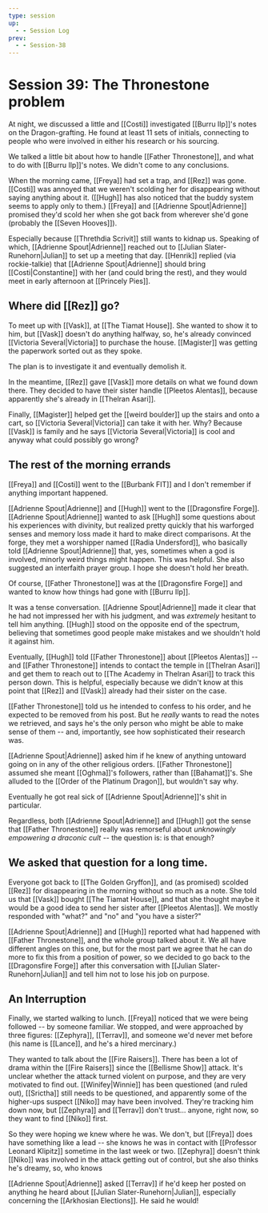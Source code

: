 ```yaml
---
type: session
up:
  - - Session Log
prev:
  - - Session-38
---
```


# Session 39: The Thronestone problem

At night, we discussed a little and [[Costi]] investigated [[Burru Ilp]]'s notes on the Dragon-grafting. He found at least 11 sets of initials, connecting to people who were involved in either his research or his sourcing.

We talked a little bit about how to handle [[Father Thronestone]], and what to do with [[Burru Ilp]]'s notes. We didn't come to any conclusions.

When the morning came, [[Freya]] had set a trap, and [[Rez]] was gone. [[Costi]] was annoyed that we weren't scolding her for disappearing without saying anything about it. ([[Hugh]] has also noticed that the buddy system seems to apply only to them.) [[Freya]] and [[Adrienne Spout|Adrienne]] promised they'd scold her when she got back from wherever she'd gone (probably the [[Seven Hooves]]).

Especially because [[Threthdia Scrivit]] still wants to kidnap us. Speaking of which, [[Adrienne Spout|Adrienne]] reached out to [[Julian Slater-Runehorn|Julian]] to set up a meeting that day. [[Henrik]] replied (via rockie-talkie) that [[Adrienne Spout|Adrienne]] should bring [[Costi|Constantine]] with her (and could bring the rest), and they would meet in early afternoon at [[Princely Pies]]. 

## Where did [[Rez]] go? 
To meet up with [[Vask]], at [[The Tiamat House]]. She wanted to show it to him, but [[Vask]] doesn't do anything halfway, so, he's already convinced [[Victoria Several|Victoria]] to purchase the house. [[Magister]] was getting the paperwork sorted out as they spoke. 

The plan is to investigate it and eventually demolish it.

In the meantime, [[Rez]] gave [[Vask]] more details on what we found down there. They decided to have their sister handle [[Pleetos Alentas]], because apparently she's already in [[Thelran Asari]]. 

Finally, [[Magister]] helped get the [[weird boulder]] up the stairs and onto a cart, so [[Victoria Several|Victoria]] can take it with her. Why? Because [[Vask]] is family and he says [[Victoria Several|Victoria]] is cool and anyway what could possibly go wrong? 

## The rest of the morning errands
[[Freya]] and [[Costi]] went to the [[Burbank FIT]] and I don't remember if anything important happened.

[[Adrienne Spout|Adrienne]] and [[Hugh]] went to the [[Dragonsfire Forge]]. [[Adrienne Spout|Adrienne]] wanted to ask [[Hugh]] some questions about his experiences with divinity, but realized pretty quickly that his warforged senses and memory loss made it hard to make direct comparisons. At the forge, they met a worshipper named [[Radia Undersford]], who basically told [[Adrienne Spout|Adrienne]] that, yes, sometimes when a god is involved, minorly weird things might happen. This was helpful. She also suggested an interfaith prayer group. I hope she doesn't hold her breath.

Of course, [[Father Thronestone]] was at the [[Dragonsfire Forge]] and wanted to know how things had gone with [[Burru Ilp]]. 

It was a tense conversation. [[Adrienne Spout|Adrienne]] made it clear that he had not impressed her with his judgment, and was *extremely* hesitant to tell him anything. [[Hugh]] stood on the opposite end of the spectrum, believing that sometimes good people make mistakes and we shouldn't hold it against him. 

Eventually, [[Hugh]] told [[Father Thronestone]] about [[Pleetos Alentas]] -- and [[Father Thronestone]] intends to contact the temple in [[Thelran Asari]] and get them to reach out to [[The Academy in Thelran Asari]] to track this person down. This is helpful, especially because we didn't know at this point that [[Rez]] and [[Vask]] already had their sister on the case.

[[Father Thronestone]] told us he intended to confess to his order, and he expected to be removed from his post. But he *really* wants to read the notes we retrieved, and says he's the only person who might be able to make sense of them -- and, importantly, see how sophisticated their research was. 

[[Adrienne Spout|Adrienne]] asked him if he knew of anything untoward going on in any of the other religious orders. [[Father Thronestone]] assumed she meant [[Oghma]]'s followers, rather than [[Bahamat]]'s. She alluded to the [[Order of the Platinum Dragon]], but wouldn't say why.

Eventually he got real sick of [[Adrienne Spout|Adrienne]]'s shit in particular.

Regardless, both [[Adrienne Spout|Adrienne]] and [[Hugh]] got the sense that [[Father Thronestone]] really was remorseful about *unknowingly empowering a draconic cult* -- the question is: is that enough? 

## We asked that question for a long time.
Everyone got back to [[The Golden Gryffon]], and (as promised) scolded [[Rez]] for disappearing in the morning without so much as a note. She told us that [[Vask]] bought [[The Tiamat House]], and that she thought maybe it would be a good idea to send her sister after [[Pleetos Alentas]]. We mostly responded with "what?" and "no" and "you have a sister?"

[[Adrienne Spout|Adrienne]] and [[Hugh]] reported what had happened with [[Father Thronestone]], and the whole group talked about it. We all have different angles on this one, but for the most part we agree that he can do more to fix this from a position of power, so we decided to go back to the [[Dragonsfire Forge]] after this conversation with [[Julian Slater-Runehorn|Julian]] and tell him not to lose his job on purpose.

## An Interruption
Finally, we started walking to lunch. [[Freya]] noticed that we were being followed -- by someone familiar. We stopped, and were approached by three figures: [[Zephyra]], [[Terrav]], and someone we'd never met before (his name is [[Lance]], and he's a hired mercinary.)

They wanted to talk about the [[Fire Raisers]]. There has been a lot of drama within the [[Fire Raisers]] since the [[Bellisme Show]] attack. It's unclear whether the attack turned violent on purpose, and they are very motivated to find out. [[Winifey|Winnie]] has been questioned (and ruled out), [[Srictha]] still needs to be questioned, and apparently some of the higher-ups suspect [[Niko]] may have been involved. They're tracking him down now, but [[Zephyra]] and [[Terrav]] don't trust... anyone, right now, so they want to find [[Niko]] first. 

So they were hoping we knew where he was. We don't, but [[Freya]] does have something like a lead -- she knows he was in contact with [[Professor Leonard Klipitz]] sometime in the last week or two. [[Zephyra]] doesn't think [[Niko]] was involved in the attack getting out of control, but she also thinks he's dreamy, so, who knows

[[Adrienne Spout|Adrienne]] asked [[Terrav]] if he'd keep her posted on anything he heard about [[Julian Slater-Runehorn|Julian]], especially concerning the [[Arkhosian Elections]]. He said he would!

